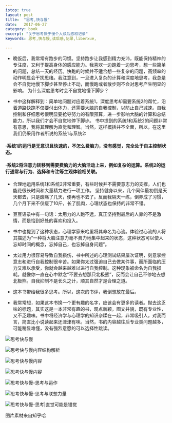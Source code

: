 ```yaml
---
istop: true
layout: post
title:  "思考,快与慢"
date:   2017-06-27
category: book
excerpt: "关于思考快于慢个人读后感和记录"
keywords: 思考,快与慢,读后感,记录,liberxue,

---
```


 
 
- 晚饭后，我常常有跑步的习惯。坚持跑步让我感到精力充沛，既能保持精神的专注度，又利于提高身体的感应能力。我喜欢一边跑着一边思考，想一些简单的问题，总结一天的经历。快跑的时候并不适合想一些复杂的问题，高频率的动作明显会干扰思绪。我注意到，一旦进入复杂的计算和深度地思考，我总是会不自觉地慢下脚步甚至停止不动，而慢跑或者散步则不会对思考产生明显的影响。
为什么深度思考时会不自觉地慢下脚步？
 

- 书中这样解释到：简单地问题对应着系统1，深度思考却需要系统2的帮忙，沿着道路快跑不仅要付出体力，还需要大脑的自我控制，以防止自己减速。自我控制和仔细思考很明显要抢夺努力的有限预算，进一步影响大脑的计算和总结能力，所以我们才会不自觉地停下脚步。
书中提到的系统1和系统2的问题非常有意思，我将其理解为直觉和理智。当然，这样概括并不全面，所以，在这里我们仍采用作者所说的系统1与系统2:

#### ·系统1的运行是无意识且快速的，不怎么费脑力，没有感觉，完全处于自主控制状态。
#### ·系统2将注意力转移到需要费脑力的大脑活动上来，例如复杂的运算。系统2的运行通常与行为、选择和专注等主观体验相关联。

- 合理地运用系统1和系统2非常重要，有些时候并不需要意志力的支撑，人们也能花很长时间和大量精力进行一项工作。
坚持健身以来，几个同伴最初倒是天天都去，只是酸痛了几天，便再也不去了。反而我隔天一练，倒养成了习惯，几个月下来不仅瘦了10斤，长了肌肉，心理状态也保持的非常不错。

- 豆豆语录中有一句话：太用力的人跑不远，真正坚持到最后的人靠的不是激情，而是恰到好处的喜欢和投入。

- 书中也提到了这种状态，心理学家米哈里将其命名为心流。体验过心流的人将其描述为“一种将大脑注意力毫不费力地集中起来的状态，这种状态可以使人忘却时间的概念，忘掉自己，也忘掉自身问题”。

- 太过用力很容易导致自我损伤，书中所述的心理测试结果屡次证明，刻意掌控意志和进行自我控制很辛苦。如果你太过强迫自己去做某件事，而所面临的压力又难以承受，你就会越来越难以进行自我控制。这种现象被命名为自我损耗。就像你一直在心中默念“不要去想那只北极熊”，反而会让自己不停地去想北极熊。自我抑制不是长久之计，顺其自然才是合理之道。

- 这本书带给我很多思考。所以，这次的书评，我倒想放在最后。

- 我常常想，如果这本书换一个更有趣的名字，应该会有更多的读者。抛去这乏味的标题，其实这是一本非常有趣的书，观点新颖，图文并貌，既有专业性，又不乏趣味。书中将经济学与心理学的知识杂糅在一起，非常吸引人，对我而言，简直比小说读起来还津津有味。当然，书的内容越往后专业类问题越多，可能稍显难懂，没有强烈意愿的可以选择性跳读。


![思考快与慢][1]


  [1]: https://pic1.zhimg.com/2e58bb28e0bbf60a975852cf6f802adc_b.png
  
  ![思考快与慢内容结构解析][2]


  [2]: https://pic3.zhimg.com/e4f5fefdf2ab3aa74f3dcfa918f7db16_b.jpg
  
![思考快与慢内容][3]


  [3]: https://pic2.zhimg.com/6e16d36e0e04512114ce732b94dcb681_b.png
  
![思考快与慢内容][4]


  [4]: https://pic4.zhimg.com/9145eac09f4ce14dfe27a0edcd56caaf_b.png
  
![思考快与慢-思考与运作][5]


  [5]: https://pic4.zhimg.com/02a68018f20f15407b52e95ec1308c07_b.png
  
 ![思考快与慢-思考与联想力量][6]


  [6]: https://pic1.zhimg.com/6ceecf5b79e7436da3aacad7a05b6458_b.png
  
  ![思考快与慢-思考|直觉可能是错觉][7]


  [7]: https://pic2.zhimg.com/cabe5e26b09f70058e0bced2f58c64a9_b.png
  
  
  图片素材来自知乎哈